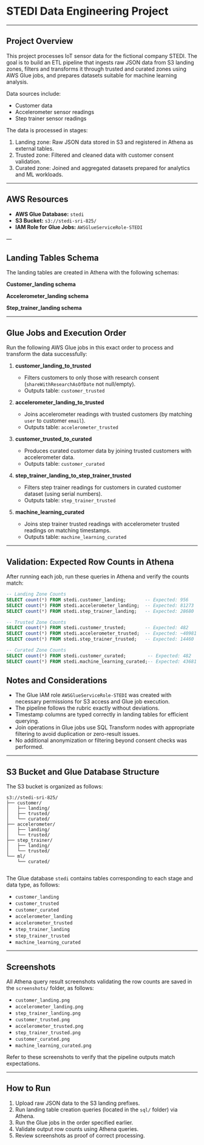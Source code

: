 # STEDI Data Engineering Project

---

## Project Overview

This project processes IoT sensor data for the fictional company STEDI. The goal is to build an ETL pipeline that ingests raw JSON data from S3 landing zones, filters and transforms it through trusted and curated zones using AWS Glue jobs, and prepares datasets suitable for machine learning analysis.

Data sources include:

- Customer data  
- Accelerometer sensor readings  
- Step trainer sensor readings  

The data is processed in stages:

1. Landing zone: Raw JSON data stored in S3 and registered in Athena as external tables.  
2. Trusted zone: Filtered and cleaned data with customer consent validation.  
3. Curated zone: Joined and aggregated datasets prepared for analytics and ML workloads.

---

## AWS Resources

- **AWS Glue Database:** `stedi`  
- **S3 Bucket:** `s3://stedi-sri-825/`  
- **IAM Role for Glue Jobs:** `AWSGlueServiceRole-STEDI`  

—
## Landing Tables Schema

The landing tables are created in Athena with the following schemas:

**Customer_landing schema**


**Accelerometer_landing schema** 


**Step_trainer_landing schema**





---
## Glue Jobs and Execution Order

Run the following AWS Glue jobs in this exact order to process and transform the data successfully:

1. **customer_landing_to_trusted**  
   - Filters customers to only those with research consent (`shareWithResearchAsOfDate` not null/empty).  
   - Outputs table: `customer_trusted`  

2. **accelerometer_landing_to_trusted**  
   - Joins accelerometer readings with trusted customers (by matching `user` to customer `email`).  
   - Outputs table: `accelerometer_trusted`  

3. **customer_trusted_to_curated**  
   - Produces curated customer data by joining trusted customers with accelerometer data.  
   - Outputs table: `customer_curated`  

4. **step_trainer_landing_to_step_trainer_trusted**  
   - Filters step trainer readings for customers in curated customer dataset (using serial numbers).  
   - Outputs table: `step_trainer_trusted`  

5. **machine_learning_curated**  
   - Joins step trainer trusted readings with accelerometer trusted readings on matching timestamps.  
   - Outputs table: `machine_learning_curated`  

---

## Validation: Expected Row Counts in Athena

After running each job, run these queries in Athena and verify the counts match:

```sql
-- Landing Zone Counts
SELECT count(*) FROM stedi.customer_landing;       -- Expected: 956
SELECT count(*) FROM stedi.accelerometer_landing;  -- Expected: 81273
SELECT count(*) FROM stedi.step_trainer_landing;   -- Expected: 28680

-- Trusted Zone Counts
SELECT count(*) FROM stedi.customer_trusted;       -- Expected: 482
SELECT count(*) FROM stedi.accelerometer_trusted;  -- Expected: ~40981
SELECT count(*) FROM stedi.step_trainer_trusted;   -- Expected: 14460

-- Curated Zone Counts
SELECT count(*) FROM stedi.customer_curated;        -- Expected: 482
SELECT count(*) FROM stedi.machine_learning_curated;-- Expected: 43681
```

## Notes and Considerations

- The Glue IAM role `AWSGlueServiceRole-STEDI` was created with necessary permissions for S3 access and Glue job execution.
- The pipeline follows the rubric exactly without deviations.
- Timestamp columns are typed correctly in landing tables for efficient querying.
- Join operations in Glue jobs use SQL Transform nodes with appropriate filtering to avoid duplication or zero-result issues.
- No additional anonymization or filtering beyond consent checks was performed.

---

## S3 Bucket and Glue Database Structure

The S3 bucket is organized as follows:

```
s3://stedi-sri-825/
├── customer/
│   ├── landing/
│   ├── trusted/
│   └── curated/
├── accelerometer/
│   ├── landing/
│   └── trusted/
├── step_trainer/
│   ├── landing/
│   └── trusted/
└── ml/
    └── curated/


```

The Glue database `stedi` contains tables corresponding to each stage and data type, as follows:

- `customer_landing`  
- `customer_trusted`  
- `customer_curated`  
- `accelerometer_landing`  
- `accelerometer_trusted`  
- `step_trainer_landing`  
- `step_trainer_trusted`  
- `machine_learning_curated`

---

## Screenshots

All Athena query result screenshots validating the row counts are saved in the `screenshots/` folder, as follows:

- `customer_landing.png`  
- `accelerometer_landing.png`  
- `step_trainer_landing.png`  
- `customer_trusted.png`  
- `accelerometer_trusted.png`  
- `step_trainer_trusted.png`  
- `customer_curated.png`  
- `machine_learning_curated.png`  

Refer to these screenshots to verify that the pipeline outputs match expectations.

---

## How to Run

1. Upload raw JSON data to the S3 landing prefixes.  
2. Run landing table creation queries (located in the `sql/` folder) via Athena.  
3. Run the Glue jobs in the order specified earlier.  
4. Validate output row counts using Athena queries.  
5. Review screenshots as proof of correct processing.

